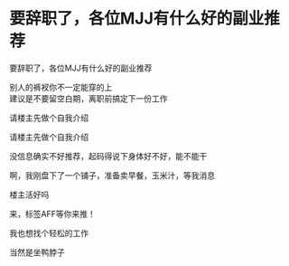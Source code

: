 # 要辞职了，各位MJJ有什么好的副业推荐


要辞职了，各位MJJ有什么好的副业推荐

别人的裤衩你不一定能穿的上<br />
建议是不要留空白期，离职前搞定下一份工作<br />


请楼主先做个自我介绍

请楼主先做个自我介绍

没信息确实不好推荐，起码得说下身体好不好，能不能干<img src="static/image/smiley/default/lol.gif" smilieid="12" border="0" alt="" />

啊，我刚盘下了一个铺子，准备卖早餐，玉米汁，等我消息

楼主活好吗<img src="static/image/smiley/default/smile.gif" smilieid="1" border="0" alt="" />

来，标签AFF等你来推！

我也想找个轻松的工作

当然是坐鸭脖子
